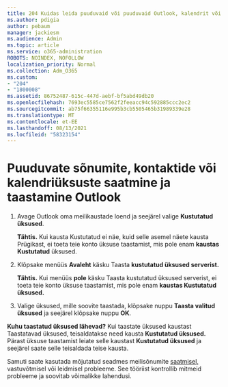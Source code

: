```yaml
---
title: 204 Kuidas leida puuduvaid või puuduvaid Outlook, kalendrit või kontakte?
ms.author: pdigia
author: pebaum
manager: jackiesm
ms.audience: Admin
ms.topic: article
ms.service: o365-administration
ROBOTS: NOINDEX, NOFOLLOW
localization_priority: Normal
ms.collection: Adm_O365
ms.custom:
- "204"
- "1800008"
ms.assetid: 86752487-615c-447d-aebf-bf5abd49db20
ms.openlocfilehash: 7693ec5585ce7562f2feeacc94c592885ccc2ec2
ms.sourcegitcommit: ab75f66355116e995b3cb5505465b31989339e28
ms.translationtype: MT
ms.contentlocale: et-EE
ms.lasthandoff: 08/13/2021
ms.locfileid: "58323154"
---
```

# <a name="how-to-find-and-recover-missing-messages-contacts-or-calendar-items-in-outlook"></a>Puuduvate sõnumite, kontaktide või kalendriüksuste saatmine ja taastamine Outlook

1. Avage Outlook oma meilikaustade loend ja seejärel valige **Kustutatud üksused**. 

    **Tähtis.** Kui kausta Kustutatud  ei näe, kuid selle  asemel näete kausta Prügikast, ei toeta teie konto üksuse taastamist, mis pole enam **kaustas Kustutatud** üksused.

2. Klõpsake menüüs **Avaleht** käsku Taasta **kustutatud üksused serverist.** 

    **Tähtis.** Kui menüüs **pole** käsku Taasta kustutatud üksused serverist, ei toeta teie konto üksuse taastamist, mis pole enam **kaustas Kustutatud üksused.**

3. Valige üksused, mille soovite taastada, klõpsake nuppu **Taasta valitud üksused** ja seejärel klõpsake nuppu **OK**.

**Kuhu taastatud üksused lähevad?** Kui taastate üksused kaustast Taastatavad üksused, teisaldatakse need kausta **Kustutatud üksused.** Pärast üksuse taastamist leiate selle kaustast **Kustutatud üksused** ja seejärel saate selle teisaldada teise kausta.

Samuti saate kasutada mõjutatud seadmes meilisõnumite [saatmisel,](https://aka.ms/SaRA-OutlookSendReceive) vastuvõtmisel või leidmisel probleeme. See tööriist kontrollib mitmeid probleeme ja soovitab võimalikke lahendusi.
